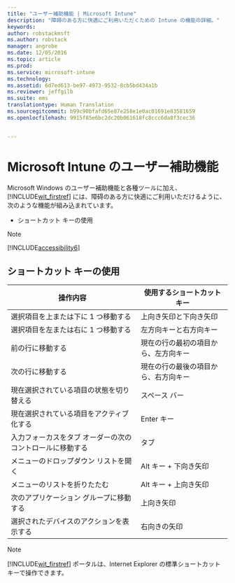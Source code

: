 ```yaml
---
title: "ユーザー補助機能 | Microsoft Intune"
description: "障碍のある方に快適にご利用いただくための Intune の機能の詳細。"
keywords: 
author: robstackmsft
ms.author: robstack
manager: angrobe
ms.date: 12/05/2016
ms.topic: article
ms.prod: 
ms.service: microsoft-intune
ms.technology: 
ms.assetid: 6d7ed613-be97-4973-9532-8cb5bd434a1b
ms.reviewer: jeffgilb
ms.suite: ems
translationtype: Human Translation
ms.sourcegitcommit: b99c90bfafd65e87e258e1e0ac01691e83581659
ms.openlocfilehash: 9915f85e6bc2dc20b061618fc8ccc6da8f3cec36


---
```


# <a name="accessibility-features-of-microsoft-intune"></a>Microsoft Intune のユーザー補助機能
Microsoft Windows のユーザー補助機能と各種ツールに加え、[!INCLUDE[wit_firstref](./includes/wit_firstref_md.md)] には、障碍のある方に快適にご利用いただけるように、次のような機能が組み込まれています。

-   ショートカット キーの使用

> [!NOTE]
> [!INCLUDE[accessibility6](./includes/accessibility6_md.md)]

## <a name="using-keyboard-shortcuts"></a>ショートカット キーの使用

|操作内容|使用するショートカット キー|
|--------------|------------------------------|
|選択項目を上または下に 1 つ移動する|上向き矢印と下向き矢印|
|選択項目を左または右に 1 つ移動する|左方向キーと右方向キー|
|前の行に移動する|現在の行の最初の項目から、左方向キー|
|次の行に移動する|現在の行の最後の項目から、右方向キー|
|現在選択されている項目の状態を切り替える|スペース バー|
|現在選択されている項目をアクティブ化する|Enter キー|
|入力フォーカスをタブ オーダーの次のコントロールに移動する|タブ|
|メニューのドロップダウン リストを開く|Alt キー + 下向き矢印|
|メニューのリストを折りたたむ|Alt キー + 上向き矢印|
|次のアプリケーション グループに移動する|上向き矢印|
|選択されたデバイスのアクションを表示する|右向きの矢印|
> [!NOTE]
> [!INCLUDE[wit_firstref](./includes/wit_firstref_md.md)] ポータルは、Internet Explorer の標準ショートカット キーで操作できます。



<!--HONumber=Dec16_HO1-->


